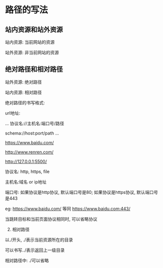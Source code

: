 # 路径的写法

## 站内资源和站外资源

站内资源: 当前网站的资源

站外资源: 非当前网站的资源

## 绝对路径和相对路径

站外资源: 绝对路径

站内资源: 相对路径

绝对路径的书写格式:

url地址:

...
协议名://主机名:端口号/路径

schema://host:port/path
...

https://www.baidu.com/

http://www.renren.com/

http://127.0.0.1:5500/

协议名: http, https, file

主机名:域名 or ip地址

端口号: 如果协议是http协议, 默认端口号是80; 如果协议是https协议, 默认端口号是443

eg: https://www.baidu.com/ 等同 https://www.baidu.com:443/

当跳转目标和当前页面协议相同时, 可以省略协议

2. 相对路径

以./开头, ./表示当前资源所在的目录

可以书写../表示返回上一级目录

相对路径中: ./可以省略
